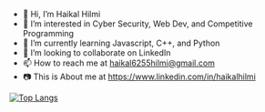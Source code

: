 - 👋 Hi, I’m Haikal Hilmi
- 👀 I’m interested in Cyber Security, Web Dev, and Competitive Programming
- 🌱 I’m currently learning Javascript, C++, and Python
- 💞️ I’m looking to collaborate on LinkedIn
- 📫 How to reach me at haikal6255hilmi@gmail.com
- 📷 This is About me at https://www.linkedin.com/in/haikalhilmi



[![Top Langs](https://github-readme-stats.vercel.app/api/top-langs/?username=Harmerz&layout=compact&theme=algolia&count_private=true)](https://github.com/anuraghazra/github-readme-stats)
